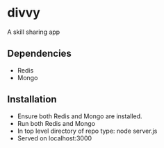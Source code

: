 divvy
=====

A skill sharing app

Dependencies
------------
* Redis
* Mongo
  
Installation
-------------
* Ensure both Redis and Mongo are installed.
* Run both Redis and Mongo
* In top level directory of repo type: node server.js
* Served on localhost:3000

